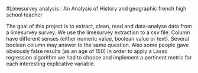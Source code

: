 #Limesurvey analysis : An Analysis of History and geographic french high school teacher

The goal of this project is to extract, clean, read and data-analyse data from a limesurvey survey.
We use the limesurvey extraction to a csv file. Column have different senses (either numeric value, boolean value or text). Several boolean column may answer to the same question. Also some people gave obviously false results (as an age of 150)
In order to apply a Lasso regression algorithm we had to choose and implement a pertinent metric for each interesting explicative variable.
